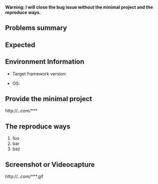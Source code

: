 
**Warning:  I will close the bug issue without the minimal project and the reproduce ways.**

## Problems summary


## Expected


## Environment Information

* Target framework version:

* OS:


## Provide the minimal project

http://***.***.com/***


## The reproduce ways

1. foo
2. bar
3. baz


## Screenshot or Videocapture

http://***.***.com/***.gif

